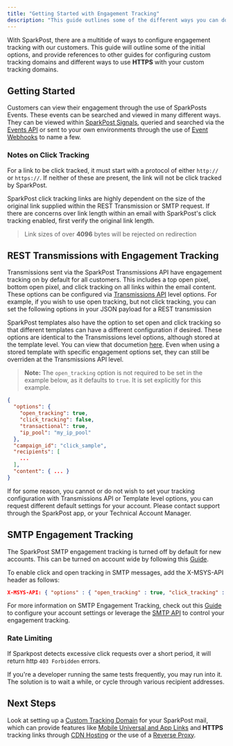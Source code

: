 ```yaml
---
title: "Getting Started with Engagement Tracking"
description: "This guide outlines some of the different ways you can do engagement tracking with SparkPost"
---
```


With SparkPost, there are a multitide of ways to configure engagement tracking with our customers.  This guide will outline some of the initial options, and provide references to other guides for configuring custom tracking domains and different ways to use **HTTPS** with your custom tracking domains.

## Getting Started
Customers can view their engagement through the use of SparkPosts Events.  These events can be searched and viewed in many different ways.  They can be viewed within [SparkPost Signals](https://www.sparkpost.com/docs/reporting/signals-analytics/), queried and searched via the [Events API](https://developers.sparkpost.com/api/events/) or sent to your own environments through the use of [Event Webhooks](https://developers.sparkpost.com/api/webhooks/) to name a few.

### Notes on Click Tracking
For a link to be click tracked, it must start with a protocol of either `http://` or `https://`.  If neither of these are present, the link will not be click tracked by SparkPost. 

SparkPost click tracking links are highly dependent on the size of the original link supplied within the REST Transmission or SMTP request.  If there are concerns over link length within an email with SparkPost's click tracking enabled, first verify the original link length.

> Link sizes of over **4096** bytes will be rejected on redirection

## REST Transmissions with Engagement Tracking
Transmissions sent via the SparkPost Transmissions API have engagement tracking on by default for all customers.  This includes a top open pixel, bottom open pixel, and click tracking on all links within the email content.  These options can be configured via [Transmissions API](https://developers.sparkpost.com/api/transmissions/) level options.  For example, if you wish to use open tracking, but not click tracking, you can set the following options in your JSON payload for a REST transmission

SparkPost templates also have the option to set open and click tracking so that different templates can have a different configuration if desired.  These options are identical to the Transmissions level options, although stored at the template level.  You can view that documetion [here](https://developers.sparkpost.com/api/templates/#header-template-object).  Even when using a stored template with specific engagement options set, they can still be overriden at the Transmissions API level.

> **Note:** The `open_tracking` option is not required to be set in the example below, as it defaults to `true`.  It is set explicitly for this example.


```json
{
  "options": {
    "open_tracking": true,
    "click_tracking": false,
    "transactional": true,
    "ip_pool": "my_ip_pool"
  },
  "campaign_id": "click_sample",
  "recipients": [
    ...
  ],
  "content": { ... }
}
```

If for some reason, you cannot or do not wish to set your tracking configuration with Transmissions API or Template level options, you can request different default settings for your account.  Please contact support through the SparkPost app, or your Technical Account Manager.

## SMTP Engagement Tracking
The SparkPost SMTP engagement tracking is turned off by default for new accounts.  This can be turned on account wide by following this [Guide](https://www.sparkpost.com/docs/tech-resources/smtp-engagement-tracking/).

To enable click and open tracking in SMTP messages, add the X-MSYS-API header as follows:

```json
X-MSYS-API: { "options" : { "open_tracking" : true, "click_tracking" : true } }
```

For more information on SMTP Engagement Tracking, check out this [Guide](https://www.sparkpost.com/docs/tech-resources/smtp-engagement-tracking/) to configure your account settings or leverage the [SMTP API](https://developers.sparkpost.com/api/smtp/) to control your engagement tracking. 

### Rate Limiting
If Sparkpost detects excessive click requests over a short period, it will return http `403 Forbidden` errors.

If you're a developer running the same tests frequently, you may run into it. The solution is to wait a while, or cycle through various recipient addresses.

## Next Steps
Look at setting up a [Custom Tracking Domain](https://www.sparkpost.com/docs/tech-resources/enabling-multiple-custom-tracking-domains/) for your SparkPost mail, which can provide features like [Mobile Universal and App Links](https://www.sparkpost.com/docs/tech-resources/enabling-multiple-custom-tracking-domains/) and **HTTPS** tracking links through [CDN Hosting](https://www.sparkpost.com/docs/tech-resources/enabling-https-engagement-tracking-on-sparkpost/) or the use of a [Reverse Proxy](https://www.sparkpost.com/docs/tech-resources/using-proxy-https-tracking-domain/).
